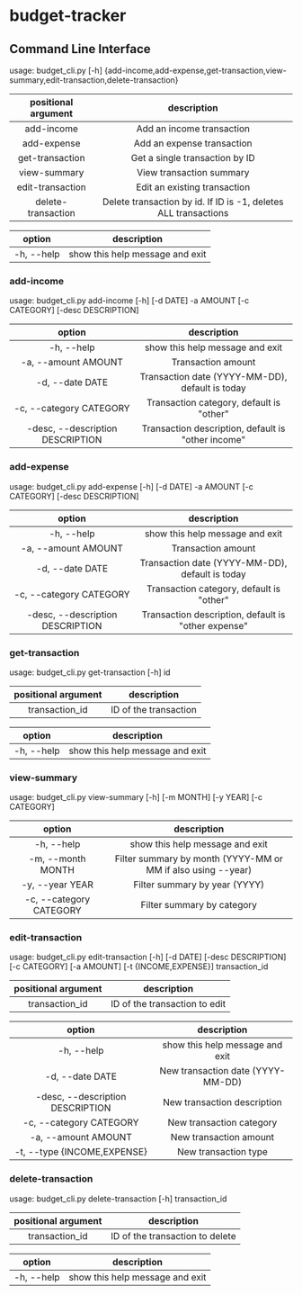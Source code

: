 # budget-tracker

## Command Line Interface

usage: budget_cli.py [-h] {add-income,add-expense,get-transaction,view-summary,edit-transaction,delete-transaction}

| positional argument |                           description                           |
| :-----------------: | :-------------------------------------------------------------: |
|     add-income      |                    Add an income transaction                    |
|     add-expense     |                   Add an expense transaction                    |
|   get-transaction   |                 Get a single transaction by ID                  |
|    view-summary     |                    View transaction summary                     |
|  edit-transaction   |                  Edit an existing transaction                   |
| delete-transaction  | Delete transaction by id. If ID is -1, deletes ALL transactions |

|   option   |           description           |
| :--------: | :-----------------------------: |
| -h, --help | show this help message and exit |

### add-income

usage: budget_cli.py add-income [-h] [-d DATE] -a AMOUNT [-c CATEGORY] [-desc DESCRIPTION]

|              option              |                    description                     |
| :------------------------------: | :------------------------------------------------: |
|            -h, --help            |          show this help message and exit           |
|       -a, --amount AMOUNT        |                 Transaction amount                 |
|         -d, --date DATE          |  Transaction date (YYYY-MM-DD), default is today   |
|     -c, --category CATEGORY      |      Transaction category, default is "other"      |
| -desc, --description DESCRIPTION | Transaction description, default is "other income" |

### add-expense

usage: budget_cli.py add-expense [-h] [-d DATE] -a AMOUNT [-c CATEGORY] [-desc DESCRIPTION]

|              option              |                     description                     |
| :------------------------------: | :-------------------------------------------------: |
|            -h, --help            |           show this help message and exit           |
|       -a, --amount AMOUNT        |                 Transaction amount                  |
|         -d, --date DATE          |   Transaction date (YYYY-MM-DD), default is today   |
|     -c, --category CATEGORY      |      Transaction category, default is "other"       |
| -desc, --description DESCRIPTION | Transaction description, default is "other expense" |

### get-transaction
usage: budget_cli.py get-transaction [-h] id

| positional argument |      description      |
| :-----------------: | :-------------------: |
|   transaction_id    | ID of the transaction |

|   option   |           description           |
| :--------: | :-----------------------------: |
| -h, --help | show this help message and exit |


### view-summary

usage: budget_cli.py view-summary [-h] [-m MONTH] [-y YEAR] [-c CATEGORY]

|         option          |                         description                          |
| :---------------------: | :----------------------------------------------------------: |
|       -h, --help        |               show this help message and exit                |
|    -m, --month MONTH    | Filter summary by month (YYYY-MM or MM if also using --year) |
|     -y, --year YEAR     |                Filter summary by year (YYYY)                 |
| -c, --category CATEGORY |                  Filter summary by category                  |

### edit-transaction

usage: budget_cli.py edit-transaction [-h] [-d DATE] [-desc DESCRIPTION] [-c CATEGORY] [-a AMOUNT] [-t {INCOME,EXPENSE}] transaction_id

| positional argument |          description          |
| :-----------------: | :---------------------------: |
|   transaction_id    | ID of the transaction to edit |

|              option              |            description            |
| :------------------------------: | :-------------------------------: |
|            -h, --help            |  show this help message and exit  |
|         -d, --date DATE          | New transaction date (YYYY-MM-DD) |
| -desc, --description DESCRIPTION |    New transaction description    |
|     -c, --category CATEGORY      |     New transaction category      |
|       -a, --amount AMOUNT        |      New transaction amount       |
|   -t, --type {INCOME,EXPENSE}    |       New transaction type        |

### delete-transaction

usage: budget_cli.py delete-transaction [-h] transaction_id

| positional argument |           description           |
| :-----------------: | :-----------------------------: |
|   transaction_id    | ID of the transaction to delete |

|   option   |           description           |
| :--------: | :-----------------------------: |
| -h, --help | show this help message and exit |